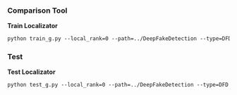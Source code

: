 
### Comparison Tool


**Train Localizator**

```apache
python train_g.py --local_rank=0 --path=../DeepFakeDetection --type=DFD --pretrained=x
```

### Test

**Test Localizator**

```apache
python test_g.py --local_rank=0 --path=../DeepFakeDetection --type=DFD --pretrained=x
```

